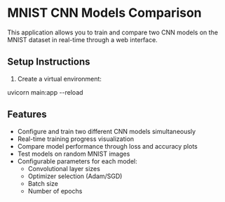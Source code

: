 # MNIST CNN Models Comparison

This application allows you to train and compare two CNN models on the MNIST dataset in real-time through a web interface.

## Setup Instructions

1. Create a virtual environment: 

uvicorn main:app --reload


## Features

- Configure and train two different CNN models simultaneously
- Real-time training progress visualization
- Compare model performance through loss and accuracy plots
- Test models on random MNIST images
- Configurable parameters for each model:
  - Convolutional layer sizes
  - Optimizer selection (Adam/SGD)
  - Batch size
  - Number of epochs